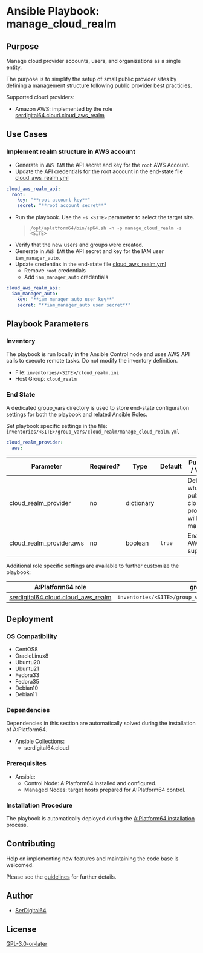 # Ansible Playbook: manage_cloud_realm

## Purpose

Manage cloud provider accounts, users, and organizations as a single entity.

The purpose is to simplify the setup of small public provider sites by defining a management structure following public provider best practicies.

Supported cloud providers:

- Amazon AWS: implemented by the role [serdigital64.cloud.cloud_aws_realm](../roles/cloud_aws_realm.md)

## Use Cases

### Implement realm structure in AWS account

- Generate in `AWS IAM` the API secret and key for the `root` AWS Account.
- Update the API credentials for the root account in the end-state file [cloud_aws_realm.yml](#end-state)

```yaml
cloud_aws_realm_api:
  root:
    key: "**root account key**"
    secret: "**root account secret**"
```

- Run the playbook. Use the `-s <SITE>` parameter to select the target site.
  > `/opt/aplatform64/bin/ap64.sh -n -p manage_cloud_realm -s <SITE>`
- Verify that the new users and groups were created.
- Generate in `AWS IAM` the API secret and key for the IAM user `iam_manager_auto`.
- Update credentias in the end-state file [cloud_aws_realm.yml](#end-state)
  - Remove `root` credentials
  - Add `iam_manager_auto` credentials

```yaml
cloud_aws_realm_api:
  iam_manager_auto:
    key: "**iam_manager_auto user key**"
    secret: "**iam_manager_auto user secret**"
```

## Playbook Parameters

### Inventory

The playbook is run locally in the Ansible Control node and uses AWS API calls to execute remote tasks. Do not modify the inventory definition.

- File: `inventories/<SITE>/cloud_realm.ini`
- Host Group: `cloud_realm`

### End State

A dedicated group_vars directory is used to store end-state configuration settings for both the playbook and related Ansible Roles.

Set playbook specific settings in the file: `inventories/<SITE>/group_vars/cloud_realm/manage_cloud_realm.yml`

```yaml
cloud_realm_provider:
  aws:
```

| Parameter                | Required? | Type       | Default | Purpose / Value                                   |
| ------------------------ | --------- | ---------- | ------- | ------------------------------------------------- |
| cloud_realm_provider     | no        | dictionary |         | Define what public cloud provides will be managed |
| cloud_realm_provider.aws | no        | boolean    | `true`  | Enable AWS support                                |

Additional role specific settings are available to further customize the playbook:

| A:Platform64 role                                                                 | group_vars file                                                 |
| --------------------------------------------------------------------------------- | --------------------------------------------------------------- |
| [serdigital64.cloud.cloud_aws_realm](../roles/cloud_aws_realm.md#role-parameters) | `inventories/<SITE>/group_vars/cloud_realm/cloud_aws_realm.yml` |

## Deployment

### OS Compatibility

- CentOS8
- OracleLinux8
- Ubuntu20
- Ubuntu21
- Fedora33
- Fedora35
- Debian10
- Debian11

### Dependencies

Dependencies in this section are automatically solved during the installation of A:Platform64.

- Ansible Collections:
  - serdigital64.cloud

### Prerequisites

- Ansible:
  - Control Node: A:Platform64 installed and configured.
  - Managed Nodes: target hosts prepared for A:Platform64 control.

### Installation Procedure

The playbook is automatically deployed during the [A:Platform64 installation](/#installation) process.

## Contributing

Help on implementing new features and maintaining the code base is welcomed.

Please see the [guidelines](https://aplatform64.readthedocs.io/en/latest/contributing/CONTRIBUTING) for further details.

## Author

- [SerDigital64](https://serdigital64.github.io/)

## License

[GPL-3.0-or-later](https://www.gnu.org/licenses/gpl-3.0.txt)

